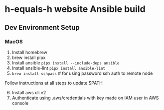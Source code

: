 # h-equals-h website Ansible build

## Dev Environment Setup
### MacOS
1. Install homebrew
2. brew install pipx
3. Install ansible `pipx install --include-deps ansible`
4. Install ansible-lint `pipx install ansible-lint`
5. `brew install sshpass` # for using password ssh auth to remote node

Follow instructions at all steps to update $PATH

6. Install aws cli v2
7. Authenticate using .aws/credentials with key made on IAM user in AWS console